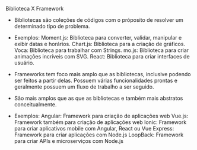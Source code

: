 Biblioteca X Framework

* Bibliotecas são coleções de códigos com o próposito de resolver um determinado tipo de problema.

* Exemplos: 
Moment.js: Biblioteca para converter, validar, manipular e exibir datas e horários.
Chart.js: Biblioteca para a criação de gráficos.
Voca: Biblioteca para trabalhar com Strings.
mo.js: Biblioteca para criar animações incríveis com SVG.
React: Biblioteca para criar interfaces de usuário.

* Frameworks tem foco mais amplo que as bibliotecas, inclusive podendo ser feitos a partir delas. Possuem várias funcionalidades prontas e geralmente possuem um fluxo de trabalho a ser seguido. 

* São mais amplos que as que as bibliotecas e também mais abstratos conceitualmente.

* Exemplos:
Angular: Framework para criação de aplicações web
Vue.js: Framework também para criação de aplicações web
Ionic: Framework para criar aplicativos mobile com Angular, React ou Vue
Express: Framework para criar aplicações com Node.js
LoopBack: Framework para criar APIs e microserviços com Node.js